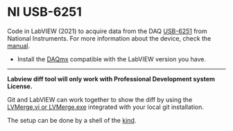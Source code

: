 # NI USB-6251

Code in LabVIEW (2021) to acquire data from the DAQ [USB-6251](https://www.ni.com/pdf/manuals/375213c.pdf) from National Instruments.
For more information about the device, check the [manual](https://www.ni.com/pdf/manuals/371022l.pdf).

- Install the [DAQmx](https://www.ni.com/pt-br/support/downloads/drivers/download.ni-daq-mx.html) compatible with the LabVIEW version you have.

---
**Labview diff tool will only work with Professional Development system License.**

Git and LabVIEW can work together to show the diff by using the [LVMerge.vi or LVMerge.exe](https://www.ni.com/docs/en-US/bundle/labview/page/lvhowto/configmerge_thirdparty.html) integrated with your local git installation.

The setup can be done by a shell of the [kind](https://gitlab.com/sas-blog/LVCompare-Merge-Setup).  
